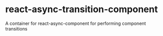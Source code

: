 # react-async-transition-component
A container for react-async-component for performing component transitions
